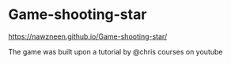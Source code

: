 # Game-shooting-star
https://nawzneen.github.io/Game-shooting-star/

The game was built upon a tutorial by @chris courses on  youtube 
